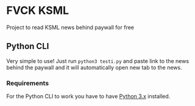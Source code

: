 # FVCK KSML
Project to read KSML news behind paywall for free

## Python CLI 
Very simple to use! Just run `python3 testi.py` and paste link to the news behind the paywall and it will
automatically open new tab to the news.

### Requirements
For the Python CLI to work you have to have [Python 3.x](https://www.python.org/) installed.

